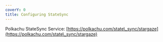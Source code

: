 ```yaml
---
coverY: 0
title: Configuring StateSync
---
```


Polkachu StateSync Service: [https://polkachu.com/state\_sync/stargaze](https://polkachu.com/state\_sync/stargaze)
